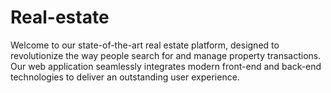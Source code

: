 # Real-estate
Welcome to our state-of-the-art real estate platform, designed to revolutionize the way people search for and manage property transactions. Our web application seamlessly integrates modern front-end and back-end technologies to deliver an outstanding user experience.
